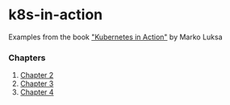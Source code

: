 # k8s-in-action
Examples from the book ["Kubernetes in Action"](https://www.manning.com/books/kubernetes-in-action) by Marko Luksa

### Chapters

1. [Chapter 2](chapter2.md)
2. [Chapter 3](chapter3.md) 
3. [Chapter 4](chapter4.md) 
